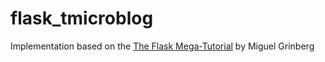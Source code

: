 # flask_tmicroblog
Implementation based on the [The Flask Mega-Tutorial](https://blog.miguelgrinberg.com/post/the-flask-mega-tutorial-part-i-hello-world) by Miguel Grinberg
